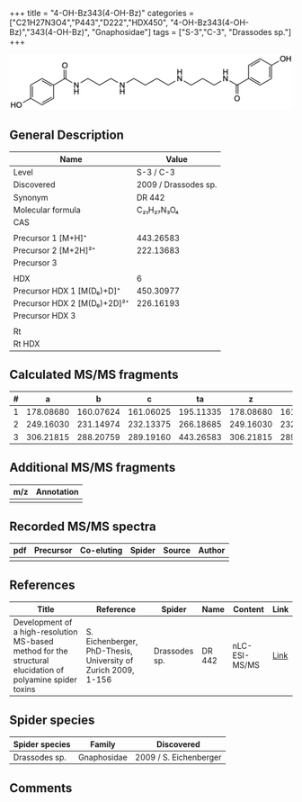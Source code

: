 +++
title = "4-OH-Bz343(4-OH-Bz)"
categories = ["C21H27N3O4","P443","D222","HDX450",
"4-OH-Bz343(4-OH-Bz)","343(4-OH-Bz)",
"Gnaphosidae"]
tags = ["S-3","C-3",
"Drassodes sp."]
+++

![](/img/4-OH-Bz343(4-OH-Bz).png)

## General Description

| Name                        | Value                |
|-----------------------------|----------------------|
| Level                       | S-3 / C-3                   |
| Discovered                  | 2009 / Drassodes sp. |
| Synonym                     | DR 442               |
| Molecular formula           | C₂₁H₂₇N₃O₄           |
| CAS                         |                      |
|                             |                      |
| Precursor 1 [M+H]⁺          | 443.26583            |
| Precursor 2 [M+2H]²⁺        | 222.13683            |
| Precursor 3                 |                      |
|                             |                      |
| HDX                         | 6                    |
| Precursor HDX 1 [M(D₆)+D]⁺   | 450.30977            |
| Precursor HDX 2 [M(D₆)+2D]²⁺ | 226.16193            |
| Precursor HDX 3             |                      |
|                             |                      |
| Rt                          |                      |
| Rt HDX                      |                      |

## Calculated MS/MS fragments

| # | a         | b         | c         | ta        | z         | y         | tz        |
|---|-----------|-----------|-----------|-----------|-----------|-----------|-----------|
| 1 | 178.08680 | 160.07624 | 161.06025 | 195.11335 | 178.08680 | 161.06026 | 195.11335 |
| 2 | 249.16030 | 231.14974 | 232.13375 | 266.18685 | 249.16030 | 232.13376 | 266.18685 |
| 3 | 306.21815 | 288.20759 | 289.19160 | 443.26583 | 306.21815 | 289.19161 | 323.24470 |

## Additional MS/MS fragments

| m/z | Annotation |
|-----|------------|
|     |            |

## Recorded MS/MS spectra

| pdf | Precursor | Co-eluting | Spider | Source | Author |
|-----|-----------|------------|--------|--------|--------|
|     |           |            |        |        |        |

## References

| Title                                                                                                      | Reference                                                     | Spider        | Name   | Content       | Link                                                               |
|------------------------------------------------------------------------------------------------------------|---------------------------------------------------------------|---------------|--------|---------------|--------------------------------------------------------------------|
| Development of a high-resolution MS-based method for the structural elucidation of polyamine spider toxins | S. Eichenberger, PhD-Thesis, University of Zurich 2009, 1-156 | Drassodes sp. | DR 442 | nLC-ESI-MS/MS | [Link](https://www.zora.uzh.ch/id/eprint/12787/1/Eichenberger.pdf) |

## Spider species

| Spider species | Family      | Discovered             |
|----------------|-------------|------------------------|
| Drassodes sp.  | Gnaphosidae | 2009 / S. Eichenberger |

## Comments